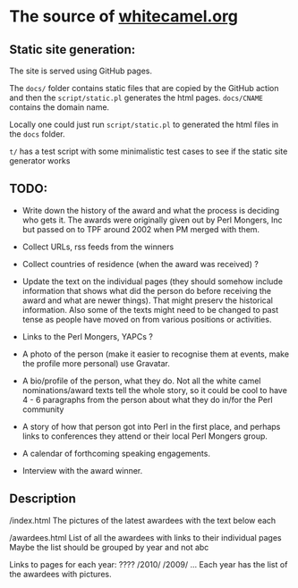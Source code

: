 # The source of [whitecamel.org](https://whitecamel.org/)

## Static site generation:

The site is served using GitHub pages.

The `docs/` folder contains static files that are copied by the GitHub action and then the `script/static.pl` generates the html pages.
`docs/CNAME` contains the domain name.

Locally one could just run `script/static.pl` to generated the html files in the `docs` folder.

`t/`  has a test script with some minimalistic test cases to see if the static site generator works


## TODO:

* Write down the history of the award and what the process is deciding who gets it.
  The awards were originally given out by Perl Mongers, Inc but passed
  on to TPF around 2002 when PM merged with them.

* Collect URLs, rss feeds from the winners

* Collect countries of residence (when the award was received) ?

* Update the text on the individual pages (they should somehow
  include information that shows what did the person do before receiving the
  award and what are newer things). That might preserv the historical
  information.
  Also some of the texts might need to be changed to past tense as people
  have moved on from various positions or activities.

* Links to the Perl Mongers, YAPCs ?

* A photo of the person (make it easier to recognise them at events, make the profile more personal)
  use Gravatar.

* A bio/profile of the person, what they do.  Not all the white camel nominations/award texts tell the whole story,
  so it could be cool to have 4 - 6 paragraphs from the person about what they do in/for the Perl community

* A story of how that person got into Perl in the first place,
  and perhaps links to conferences they attend or their local Perl Mongers group.

* A calendar of forthcoming speaking engagements.

* Interview with the award winner.


## Description

/index.html
  The pictures of the latest awardees with the text below each

/awardees.html
List of all the awardees with links to their individual pages
Maybe the list should be grouped by year and not abc


Links to pages for each year: ????
   /2010/
   /2009/
   ...
Each year has the list of the awardees with pictures.

